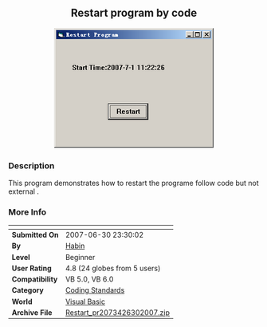 ﻿<div align="center">

## Restart program by code

<img src="PIC20076302328515902.gif">
</div>

### Description

This program demonstrates how to restart the programe follow code but not external .
 
### More Info
 


<span>             |<span>
---                |---
**Submitted On**   |2007-06-30 23:30:02
**By**             |[Habin](https://github.com/Planet-Source-Code/PSCIndex/blob/master/ByAuthor/habin.md)
**Level**          |Beginner
**User Rating**    |4.8 (24 globes from 5 users)
**Compatibility**  |VB 5\.0, VB 6\.0
**Category**       |[Coding Standards](https://github.com/Planet-Source-Code/PSCIndex/blob/master/ByCategory/coding-standards__1-43.md)
**World**          |[Visual Basic](https://github.com/Planet-Source-Code/PSCIndex/blob/master/ByWorld/visual-basic.md)
**Archive File**   |[Restart\_pr2073426302007\.zip](https://github.com/Planet-Source-Code/habin-restart-program-by-code__1-68914/archive/master.zip)








